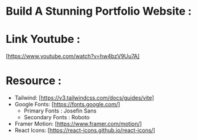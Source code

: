 # Build A Stunning Portfolio Website :

# Link Youtube :

[https://www.youtube.com/watch?v=hw4bzV9Uu7A]

# Resource :

- Tailwind: [https://v3.tailwindcss.com/docs/guides/vite]
- Google Fonts: [https://fonts.google.com/]
  - Primary Fonts : Josefin Sans
  - Secondary Fonts : Roboto
- Framer Motion: [https://www.framer.com/motion/]
- React Icons: [https://react-icons.github.io/react-icons/]

